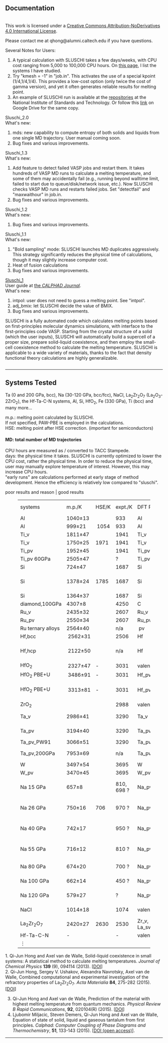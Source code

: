 <!-- wp:wp-bootstrap-blocks/container -->
<!-- wp:wp-bootstrap-blocks/row {"template":"custom"} -->
<!-- wp:wp-bootstrap-blocks/column {"sizeMd":10} -->


<!-- wp:heading -->
<h2 class="wp-block-heading">Documentation</h2>
<!-- /wp:heading -->

<!-- wp:paragraph -->
<p><a href="http://creativecommons.org/licenses/by-nd/4.0/"></a><br>This work is licensed under a <a href="http://creativecommons.org/licenses/by-nd/4.0/">Creative Commons Attribution-NoDerivatives 4.0 International License</a>.</p>
<!-- /wp:paragraph -->

<!-- wp:paragraph -->
<p>Please contact me at qhong@alumni.caltech.edu if you have questions.</p>
<!-- /wp:paragraph -->

<!-- wp:paragraph -->
<p>Several Notes for Users:</p>
<!-- /wp:paragraph -->

<!-- wp:list {"ordered":true} -->
<ol class="uds-list"><!-- wp:list-item -->
<li>A typical calculation with SLUSCHI takes a few days/weeks, with CPU cost ranging from 5,000 to 100,000 CPU hours. On <a href="[https://blogs.brown.edu/qhong/?page_id=7](https://faculty.engineering.asu.edu/hong/systems-tested/)">this page</a>, I list the systems I have studied.</li>
<!-- /wp:list-item -->

<!-- wp:list-item -->
<li>Try "kmesh = -1" in "job.in". This activates the use of a special kpoint (1/4,1/4,1/4). This provides a low-cost option (only twice the cost of gamma version), and yet it often generates reliable results for melting point.</li>
<!-- /wp:list-item -->

<!-- wp:list-item -->
<li>An example of SLUSCHI run is available at the <a href="https://materialsdata.nist.gov/handle/11256/693">repositories</a> at the National Institute of Standards and Technology. Or follow this <a href="https://drive.google.com/drive/folders/1DuiBRLLoJCH1EfLM0qCZyJsuIUR62S6l?usp=sharing">link</a> on Google Drive for the same copy.</li>
<!-- /wp:list-item --></ol>
<!-- /wp:list -->

<!-- wp:paragraph -->
<p><p>Sluschi_2.0 <br>What's new:</p></p>
<!-- /wp:paragraph -->

<!-- wp:list {"ordered":true} -->
<ol class="uds-list"><!-- wp:list-item -->
<li>mds: new capability to compute entropy of both solids and liquids from one single MD trajectory. User manual coming soon. </li>
<!-- /wp:list-item -->

<!-- wp:list-item -->
<li>Bug fixes and various improvements.</li>
<!-- /wp:list-item --></ol>
<!-- /wp:list -->

<!-- wp:paragraph -->
<p><p>Sluschi_1.3<br>What's new:</p></p>
<!-- /wp:paragraph -->

<!-- wp:list {"ordered":true} -->
<ol class="uds-list"><!-- wp:list-item -->
<li>Add feature to detect failed VASP jobs and restart them. It takes hundreds of VASP MD runs to calculate a melting temperature, and some of them may accidentally fail (e.g., running beyond walltime limit, failed to start due to queue/disk/network issue, etc.). Now SLUSCHI checks VASP MD runs and restarts failed jobs. Set "detectfail" and "maxwaithour" in job.in.</li>
<!-- /wp:list-item -->

<!-- wp:list-item -->
<li>Bug fixes and various improvements.</li>
<!-- /wp:list-item --></ol>
<!-- /wp:list -->

<!-- wp:paragraph -->
<p>Sluschi_1.2<br>What's new:</p>
<!-- /wp:paragraph -->

<!-- wp:list {"ordered":true} -->
<ol class="uds-list"><!-- wp:list-item -->
<li>Bug fixes and various improvements.</li>
<!-- /wp:list-item --></ol>
<!-- /wp:list -->

<!-- wp:paragraph -->
<p>Sluschi_1.1<br>What's new:</p>
<!-- /wp:paragraph -->

<!-- wp:list {"ordered":true} -->
<ol class="uds-list"><!-- wp:list-item -->
<li>"Bold sampling" mode: SLUSCHI launches MD duplicates aggressively. This strategy significantly reduces the physical time of calculations, though it may slightly increase computer cost.</li>
<!-- /wp:list-item -->

<!-- wp:list-item -->
<li>Heat of fusion calculations</li>
<!-- /wp:list-item -->

<!-- wp:list-item -->
<li>Bug fixes and various improvements.</li>
<!-- /wp:list-item --></ol>
<!-- /wp:list -->

<!-- wp:paragraph -->
<p><a href="https://brownbox.brown.edu/download.php?hash=b9fff340">Sluschi_1</a><br>User guide at <a href="https://www.sciencedirect.com/science/article/pii/S0364591615300468">the <em>CALPHAD Journal</em></a>.<br>What's new:</p>
<!-- /wp:paragraph -->

<!-- wp:list {"ordered":true} -->
<ol class="uds-list"><!-- wp:list-item -->
<li>intpol: user does not need to guess a melting point. See "intpol".</li>
<!-- /wp:list-item -->

<!-- wp:list-item -->
<li>adj_bmix: let SLUSCHI decide the value of BMIX.</li>
<!-- /wp:list-item -->

<!-- wp:list-item -->
<li>Bug fixes and various improvements.</li>
<!-- /wp:list-item --></ol>
<!-- /wp:list -->

<!-- wp:paragraph {"className":"lead mt-lg-12 mt-6"} -->
<p class="lead mt-lg-12 mt-6">SLUSCHI is a fully automated code which calculates melting points based on first-principles molecular dynamics simulations, with interface to the first-principles code VASP. Starting from the crystal structure of a solid (which the user inputs), SLUSCHI will automatically build a supercell of a proper size, prepare solid-liquid coexistence, and then employ the small-cell coexistence method to calculate the melting temperature. SLUSCHI is applicable to a wide variety of materials, thanks to the fact that density functional theory calculations are highly generalizable.</p>
<!-- /wp:paragraph -->

<!-- wp:image {"id":83,"sizeSlug":"large","linkDestination":"none"} -->
<figure class="wp-block-image size-large"><img src="https://faculty.engineering.asu.edu/hong/wp-content/uploads/sites/65/2015/02/Methods-1500x1369.jpg" alt="" class="wp-image-83"/></figure>
<!-- /wp:image -->

<!-- wp:separator {"opacity":"css","className":"mt-12 is-style-copy-divider"} -->
<hr class="wp-block-separator has-css-opacity mt-12 is-style-copy-divider"/>
<!-- /wp:separator -->

<!-- wp:heading -->
<h2 class="wp-block-heading">Systems Tested</h2>
<!-- /wp:heading -->

<!-- wp:paragraph -->
<p>Ta (0 and 200 GPa, bcc), Na (30-120 GPa, bcc/fcc), NaCl, La<sub>2</sub>Zr<sub>2</sub>O<sub>7</sub> (La<sub>2</sub>O<sub>3</sub>-2ZrO<sub>2</sub>), the Hf-Ta-C-N systems, Al, Si, HfO<sub>2</sub>, Fe (330 GPa), Ti (bcc) and many more…</p>
<!-- /wp:paragraph -->

<!-- wp:paragraph -->
<p>m.p.: melting point calculated by SLUSCHI.<br>If not specified, PAW-PBE is employed in the calculations.<br>HSE: melting point after HSE correction. (important for semiconductors)</p>
<!-- /wp:paragraph -->

<!-- wp:heading {"level":4} -->
<h4 class="wp-block-heading">MD: total number of MD trajectories</h4>
<!-- /wp:heading -->

<!-- wp:paragraph -->
<p>CPU hours are measured as / converted to TACC Stampede.<br>days: the physical time it takes. SLUSCHI is currently optimized to lower the CPU cost, rather the physical time. In order to reduce the physical time, user may manually explore temperature of interest. However, this may increase CPU hours.<br>"early runs" are calculations performed at early stage of method development. Hence the efficiency is relatively low compared to "sluschi".</p>
<!-- /wp:paragraph -->

<!-- wp:paragraph -->
<p>poor results and reason&nbsp;|&nbsp;good results</p>
<!-- /wp:paragraph -->

<!-- wp:table {"className":"is-style-stripes"} -->
<figure class="wp-block-table is-style-stripes"><table><tbody><tr><td>systems</td><td>m.p./K</td><td>HSE/K</td><td>expt./K</td><td>DFT&nbsp;PP</td><td>rad / Å</td><td>kmesh</td><td># MD</td><td>cpu hours</td><td>days</td><td>note</td></tr><tr><td>Al</td><td>1040±13</td><td></td><td>933</td><td>Al</td><td>12</td><td>(1/2,1/2,1/2)</td><td>19</td><td>5,400</td><td>7</td><td>sluschi</td></tr><tr><td>Al</td><td>999±21</td><td>&nbsp;1054</td><td>933</td><td>Al</td><td>10</td><td>Auto 30</td><td>58</td><td>16,000</td><td>15</td><td>sluschi</td></tr><tr><td>Ti_v</td><td>1811±47</td><td></td><td>1941</td><td>Ti_v</td><td>9</td><td>Auto 20</td><td>49</td><td>&nbsp;15,500</td><td>21</td><td>sluschi</td></tr><tr><td>Ti_v</td><td>1750±25</td><td>1971</td><td>1941</td><td>Ti_v</td><td>10</td><td>Auto 20</td><td>26</td><td>7,900</td><td>17</td><td>sluschi</td></tr><tr><td>Ti_pv</td><td>1952±45</td><td></td><td>1941</td><td>Ti_pv</td><td>10</td><td>(1/4,1/4,1/4)</td><td>&nbsp;48</td><td>20,000</td><td>20</td><td>sluschi</td></tr><tr><td>Ti_pv 60GPa</td><td>2505±47</td><td></td><td>?</td><td>Ti_pv</td><td>10</td><td>(1/4,1/4,1/4)</td><td>&nbsp;46</td><td>39,500</td><td>17</td><td>sluschi</td></tr><tr><td>Si</td><td>724±47</td><td></td><td>1687</td><td>Si</td><td>10</td><td>Auto 10</td><td>25</td><td>1,000</td><td>2</td><td>sluschi</td></tr><tr><td>Si</td><td>1378±24</td><td>1785</td><td>1687</td><td>Si</td><td>10</td><td>Auto 20</td><td>19</td><td>7,500</td><td>15</td><td>el. DOS change, require HSE</td></tr><tr><td>Si</td><td>1364±37</td><td></td><td>1687</td><td>Si</td><td>12</td><td>Auto 20</td><td>20</td><td>27,700</td><td>27</td><td>sluschi</td></tr><tr><td>diamond,100GPa</td><td>4307±8</td><td></td><td>4250</td><td>C</td><td>10</td><td>&nbsp;gamma</td><td>45</td><td>313,000</td><td>168</td><td>sluschi</td></tr><tr><td>Ru_v</td><td>2435±32</td><td></td><td>2607</td><td>Ru_v</td><td>10</td><td>&nbsp;Auto 20</td><td>&nbsp;30</td><td>88,000</td><td>37</td><td>sluschi</td></tr><tr><td>Ru_pv</td><td>2550±34</td><td></td><td>2607</td><td>Ru_pv</td><td>10</td><td>(1/4,1/4,1/4)</td><td>&nbsp;33</td><td>139,000</td><td>51</td><td>sluschi</td></tr><tr><td>Ru ternary alloys</td><td>2564±40</td><td></td><td>n/a</td><td>&nbsp;pv</td><td>10</td><td>(1/4,1/4,1/4)</td><td>&nbsp;23</td><td>247,000</td><td>80</td><td>sluschi</td></tr><tr><td>Hf,bcc</td><td>&nbsp;2562±31</td><td></td><td>2506</td><td>Hf</td><td>10</td><td>(1/2,1/2,1/2)</td><td>115</td><td>14,900</td><td>12</td><td>sluschi</td></tr><tr><td>Hf,hcp</td><td>&nbsp;2122±50</td><td></td><td>n/a</td><td>Hf</td><td>10</td><td>(1/2,1/2,1/2)</td><td>50</td><td>25,800</td><td>21</td><td>sluschi,&nbsp;hcp not stable at MT</td></tr><tr><td>HfO<sub>2</sub></td><td>&nbsp;2327±47</td><td>-</td><td>3031</td><td>valence</td><td>10</td><td>gamma</td><td>33</td><td>79,000</td><td></td><td>sluschi</td></tr><tr><td>HfO<sub>2</sub> PBE+U</td><td>&nbsp;3486±91</td><td>-</td><td>3031</td><td>Hf_pv</td><td>10</td><td>gamma</td><td>34</td><td>99,600</td><td></td><td>sluschi</td></tr><tr><td>HfO<sub>2</sub> PBE+U</td><td>&nbsp;3313±81</td><td>-</td><td>3031</td><td>Hf_pv</td><td>12</td><td>gamma</td><td>25</td><td>running</td><td></td><td>ionic, use&nbsp;large $rad</td></tr><tr><td>ZrO<sub>2</sub></td><td></td><td></td><td>2988</td><td>valence</td><td>10</td><td>Auto 20</td><td></td><td></td><td></td><td>running</td></tr><tr><td>Ta_v</td><td>2986±41</td><td></td><td>3290</td><td>Ta_v</td><td>10</td><td>(0,1/4,1/4)</td><td>38</td><td>32,000</td><td>23</td><td>early runs, low efficiency</td></tr><tr><td>Ta_pv</td><td>3194±40</td><td></td><td>3290</td><td>Ta_pv</td><td>10</td><td>(0,1/4,1/4)</td><td>38</td><td>54,000</td><td>24</td><td>early runs, low efficiency</td></tr><tr><td>Ta_pv_PW91</td><td>3066±51</td><td></td><td>3290</td><td>Ta_pv</td><td>10</td><td>(0,1/4,1/4)</td><td>38</td><td>38,000</td><td>68</td><td>PW91 [1]</td></tr><tr><td>Ta_pv,200GPa</td><td>7953±69</td><td></td><td>n/a</td><td>Ta_pv</td><td>10</td><td>(1/4,1/4,1/4)</td><td>80</td><td>150,000</td><td>48</td><td>sluschi, high efficiency [4]</td></tr><tr><td>W</td><td>3497±54</td><td></td><td>3695</td><td>W</td><td>10</td><td>A20</td><td>22</td><td>35,900</td><td>49</td><td>sluschi</td></tr><tr><td>W_pv</td><td>3470±45</td><td></td><td>3695</td><td>W_pv</td><td>10</td><td>(1/4,1/4,1/4)</td><td>30</td><td>38,500</td><td>18</td><td>sluschi</td></tr><tr><td>Na 15 GPa</td><td>657±8</td><td></td><td>810, 698 ?</td><td>Na_pv</td><td>10.4</td><td>(0,1/4,1/4)</td><td>55</td><td>47,000</td><td>24</td><td>bcc, expt under dispute, e.g.,</td></tr><tr><td>Na 26 GPa</td><td>750±16</td><td>706</td><td>970 ?</td><td>Na_pv</td><td>9.8</td><td>(0,1/4,1/4)</td><td>52</td><td>26,000</td><td>&nbsp;17</td><td>Zha, Boehler vs. Gregoryanz</td></tr><tr><td>Na 40 GPa</td><td>742±17</td><td></td><td>950 ?</td><td>Na_pv</td><td>9.4</td><td>(0,1/4,1/4)</td><td>74</td><td>54,000</td><td>37</td><td>SLUSCHI results&nbsp;agree with</td></tr><tr><td>Na 55 GPa</td><td>716±12</td><td></td><td>810 ?</td><td>Na_pv</td><td>9.0</td><td>(0,1/4,1/4)</td><td>56</td><td>64,000</td><td>&nbsp;31</td><td>Eshet and&nbsp;Desjarlais (theory).</td></tr><tr><td>Na 80 GPa</td><td>674±20</td><td></td><td>700 ?</td><td>Na_pv</td><td>10.9</td><td>(0,1/4,1/4)</td><td>55</td><td>170,000</td><td>67</td><td>fcc, expt under dispute</td></tr><tr><td>Na 100 GPa</td><td>662±14</td><td></td><td>450 ?</td><td>Na_pv</td><td>10.6</td><td>(0,1/4,1/4)</td><td>48</td><td>57,000</td><td>28</td><td>fcc, expt under dispute</td></tr><tr><td>Na 120 GPa</td><td>579±27</td><td></td><td>?</td><td>Na_pv</td><td>10.4</td><td>(0,1/4,1/4)</td><td>88</td><td>150,000</td><td>77</td><td>fcc, expt under dispute</td></tr><tr><td>NaCl</td><td>1014±18</td><td></td><td>1074</td><td>valence</td><td>11</td><td>gamma</td><td>59</td><td>24,000</td><td>50</td><td>early runs, low efficiency</td></tr><tr><td>La<sub>2</sub>Zr<sub>2</sub>O<sub>7</sub></td><td>2420±27</td><td>2630</td><td>2530</td><td>Zr_v, La_sv</td><td>10</td><td>gamma</td><td>64</td><td>&nbsp;575,000</td><td>210</td><td>[2]</td></tr><tr><td>Hf-Ta-C-N</td><td>-</td><td></td><td>-</td><td>valence</td><td>10</td><td>&nbsp;-</td><td>&nbsp;-</td><td>&nbsp;-</td><td></td><td>[3]</td></tr><tr><td>⋮</td><td></td><td></td><td></td><td></td><td></td><td></td><td></td><td></td></tr></tbody></table></figure>
<!-- /wp:table -->

<!-- wp:paragraph -->
<p>1.&nbsp;Qi-Jun Hong and Axel van de Walle,&nbsp;Solid-liquid coexistence in small systems: A statistical method to calculate melting temperatures.&nbsp;<em>Journal of Chemical Physics</em> <strong>139</strong> (9), 094114 (2013). [<a href="http://dx.doi.org/10.1063/1.4819792">DOI</a>]<br>2.&nbsp;Qi-Jun Hong, Sergey V. Ushakov, Alexandra Navrotsky, Axel van de Walle,&nbsp;Combined computational and experimental investigation of the refractory properties of La<sub>2</sub>Zr<sub>2</sub>O<sub>7</sub>.&nbsp;<em>Acta Materialia</em> <strong>84</strong>, 275-282 (2015). [<a href="http://dx.doi.org/10.1016/j.actamat.2014.10.026">DOI</a>]</p>
<!-- /wp:paragraph -->

<!-- wp:list {"ordered":true,"start":3} -->
<ol start="3" class="uds-list"><!-- wp:list-item -->
<li>Qi-Jun Hong and Axel van de Walle, Prediction of the material with highest melting temperature from quantum mechanics.&nbsp;<em>Physical Review B Rapid Communications</em>, <strong>92</strong>, 020104(R) (2015).&nbsp;[<a href="http://dx.doi.org/10.1103/PhysRevB.92.020104">DOI</a>]</li>
<!-- /wp:list-item -->

<!-- wp:list-item -->
<li>Ljubomir Miljacic, Steven Demers, Qi-Jun Hong and Axel van de Walle, Equation of state of solid, liquid and gaseous tantalum from first principles.&nbsp;<em>Calphad: Computer Coupling of Phase Diagrams and Thermochemistry</em>,&nbsp;<strong>51</strong>, 133-143 (2015). [<a href="http://dx.doi.org/10.1016/j.calphad.2015.08.005">DOI (open access)</a>].</li>
<!-- /wp:list-item --></ol>
<!-- /wp:list -->

<!-- wp:separator {"opacity":"css","className":"mt-12 is-style-copy-divider"} -->
<hr class="wp-block-separator has-css-opacity mt-12 is-style-copy-divider"/>
<!-- /wp:separator -->

<!-- /wp:wp-bootstrap-blocks/column -->
<!-- /wp:wp-bootstrap-blocks/row -->
<!-- /wp:wp-bootstrap-blocks/container -->
